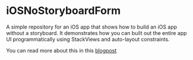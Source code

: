 # iOSNoStoryboardForm

A simple repository for an iOS app that shows how to build an iOS app without a storyboard. It demonstrates how you can 
built out the entire app UI programmatically using StackViews and auto-layout constraints. 

You can read more about this in this [blogpost]




[blogpost]: https://mydaytodo.com/ios-app-no-storyboard-how-to/
